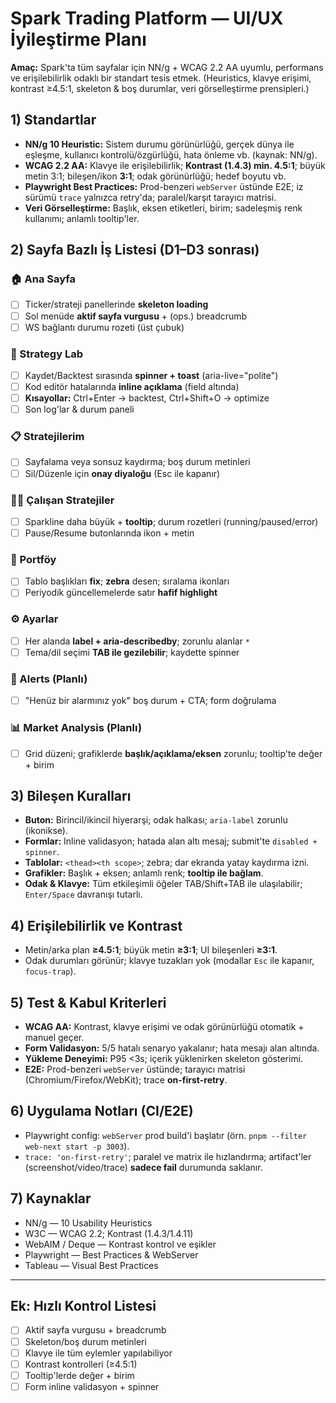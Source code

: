 # Spark Trading Platform — UI/UX İyileştirme Planı

**Amaç:** Spark'ta tüm sayfalar için NN/g + WCAG 2.2 AA uyumlu, performans ve erişilebilirlik odaklı bir standart tesis etmek. (Heuristics, klavye erişimi, kontrast ≥4.5:1, skeleton & boş durumlar, veri görselleştirme prensipleri.)

## 1) Standartlar
- **NN/g 10 Heuristic:** Sistem durumu görünürlüğü, gerçek dünya ile eşleşme, kullanıcı kontrolü/özgürlüğü, hata önleme vb. (kaynak: NN/g).
- **WCAG 2.2 AA:** Klavye ile erişilebilirlik; **Kontrast (1.4.3) min. 4.5:1**; büyük metin 3:1; bileşen/ikon **3:1**; odak görünürlüğü; hedef boyutu vb.
- **Playwright Best Practices:** Prod-benzeri `webServer` üstünde E2E; iz sürümü `trace` yalnızca retry'da; paralel/karşıt tarayıcı matrisi.
- **Veri Görselleştirme:** Başlık, eksen etiketleri, birim; sadeleşmiş renk kullanımı; anlamlı tooltip'ler.

## 2) Sayfa Bazlı İş Listesi (D1–D3 sonrası)
### 🏠 Ana Sayfa
- [ ] Ticker/strateji panellerinde **skeleton loading**
- [ ] Sol menüde **aktif sayfa vurgusu** + (ops.) breadcrumb
- [ ] WS bağlantı durumu rozeti (üst çubuk)

### 🧪 Strategy Lab
- [ ] Kaydet/Backtest sırasında **spinner + toast** (aria-live="polite")
- [ ] Kod editör hatalarında **inline açıklama** (field altında)
- [ ] **Kısayollar:** Ctrl+Enter → backtest, Ctrl+Shift+O → optimize
- [ ] Son log'lar & durum paneli

### 📋 Stratejilerim
- [ ] Sayfalama veya sonsuz kaydırma; boş durum metinleri
- [ ] Sil/Düzenle için **onay diyaloğu** (Esc ile kapanır)

### 🏃‍♂️ Çalışan Stratejiler
- [ ] Sparkline daha büyük + **tooltip**; durum rozetleri (running/paused/error)
- [ ] Pause/Resume butonlarında ikon + metin

### 💼 Portföy
- [ ] Tablo başlıkları **fix**; **zebra** desen; sıralama ikonları
- [ ] Periyodik güncellemelerde satır **hafif highlight**

### ⚙️ Ayarlar
- [ ] Her alanda **label + aria-describedby**; zorunlu alanlar `*`
- [ ] Tema/dil seçimi **TAB ile gezilebilir**; kaydette spinner

### 🔔 Alerts (Planlı)
- [ ] "Henüz bir alarmınız yok" boş durum + CTA; form doğrulama

### 📊 Market Analysis (Planlı)
- [ ] Grid düzeni; grafiklerde **başlık/açıklama/eksen** zorunlu; tooltip'te değer + birim

## 3) Bileşen Kuralları
- **Buton:** Birincil/ikincil hiyerarşi; odak halkası; `aria-label` zorunlu (ikonikse).
- **Formlar:** Inline validasyon; hatada alan altı mesaj; submit'te `disabled + spinner`.
- **Tablolar:** `<thead><th scope>`; zebra; dar ekranda yatay kaydırma izni.
- **Grafikler:** Başlık + eksen; anlamlı renk; **tooltip ile bağlam**.
- **Odak & Klavye:** Tüm etkileşimli öğeler TAB/Shift+TAB ile ulaşılabilir; `Enter/Space` davranışı tutarlı.

## 4) Erişilebilirlik ve Kontrast
- Metin/arka plan **≥4.5:1**; büyük metin **≥3:1**; UI bileşenleri **≥3:1**.
- Odak durumları görünür; klavye tuzakları yok (modallar `Esc` ile kapanır, `focus-trap`).

## 5) Test & Kabul Kriterleri
- **WCAG AA:** Kontrast, klavye erişimi ve odak görünürlüğü otomatik + manuel geçer.
- **Form Validasyon:** 5/5 hatalı senaryo yakalanır; hata mesajı alan altında.
- **Yükleme Deneyimi:** P95 <3s; içerik yüklenirken skeleton gösterimi.
- **E2E:** Prod-benzeri `webServer` üstünde; tarayıcı matrisi (Chromium/Firefox/WebKit); trace **on-first-retry**.

## 6) Uygulama Notları (CI/E2E)
- Playwright config: `webServer` prod build'i başlatır (örn. `pnpm --filter web-next start -p 3003`).
- `trace: 'on-first-retry'`; paralel ve matrix ile hızlandırma; artifact'ler (screenshot/video/trace) **sadece fail** durumunda saklanır.

## 7) Kaynaklar
- NN/g — 10 Usability Heuristics
- W3C — WCAG 2.2; Kontrast (1.4.3/1.4.11)
- WebAIM / Deque — Kontrast kontrol ve eşikler
- Playwright — Best Practices & WebServer
- Tableau — Visual Best Practices

---

## Ek: Hızlı Kontrol Listesi
- [ ] Aktif sayfa vurgusu + breadcrumb
- [ ] Skeleton/boş durum metinleri
- [ ] Klavye ile tüm eylemler yapılabiliyor
- [ ] Kontrast kontrolleri (≥4.5:1)
- [ ] Tooltip'lerde değer + birim
- [ ] Form inline validasyon + spinner
